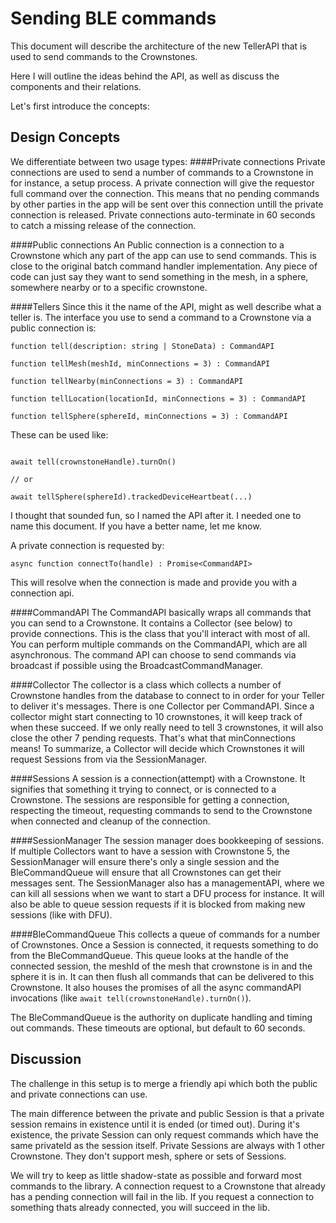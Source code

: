 # Sending BLE commands

This document will describe the architecture of the new TellerAPI that is used to send commands to the Crownstones.

Here I will outline the ideas behind the API, as well as discuss the components and their relations. 

Let's first introduce the concepts:

## Design Concepts
We differentiate between two usage types:
####Private connections
Private connections are used to send a number of commands to a Crownstone in for instance, a setup process. A private connection
will give the requestor full command over the connection. This means that no pending commands by other parties in the app will 
be sent over this connection untill the private connection is released.
Private connections auto-terminate in 60 seconds to catch a missing release of the connection.
  
####Public connections
An Public connection is a connection to a Crownstone which any part of the app can use to send commands. This is close to the original batch command handler implementation.
Any piece of code can just say they want to send something in the mesh, in a sphere, somewhere nearby or to a specific crownstone.

####Tellers
Since this it the name of the API, might as well describe what a teller is. The interface you use to send a command to a Crownstone via a public connection is:
```
function tell(description: string | StoneData) : CommandAPI 

function tellMesh(meshId, minConnections = 3) : CommandAPI 

function tellNearby(minConnections = 3) : CommandAPI 

function tellLocation(locationId, minConnections = 3) : CommandAPI 

function tellSphere(sphereId, minConnections = 3) : CommandAPI 
```

These can be used like:
```

await tell(crownstoneHandle).turnOn()

// or

await tellSphere(sphereId).trackedDeviceHeartbeat(...)
```

I thought that sounded fun, so I named the API after it. I needed one to name this document. If you have a better name, let me know.

A private connection is requested by:
```
async function connectTo(handle) : Promise<CommandAPI>
```
This will resolve when the connection is made and provide you with a connection api.

####CommandAPI
The CommandAPI basically wraps all commands that you can send to a Crownstone. It contains a Collector (see below) to provide connections. This is the class that you'll
interact with most of all. You can perform multiple commands on the CommandAPI, which are all asynchronous.
The command API can choose to send commands via broadcast if possible using the BroadcastCommandManager.

####Collector
The collector is a class which collects a number of Crownstone handles from the database to connect to in order for your Teller to deliver it's messages.
There is one Collector per CommandAPI. Since a collector might start connecting to 10 crownstones, it will keep track of when these succeed. If we only really need 
to tell 3 crownstones, it will also close the other 7 pending requests. That's what that minConnections means! To summarize, a Collector will decide which Crownstones
it will request Sessions from via the SessionManager.

####Sessions
A session is a connection(attempt) with a Crownstone. It signifies that something it trying to connect, or is connected to a Crownstone. The sessions are responsible for 
getting a connection, respecting the timeout, requesting commands to send to the Crownstone when connected and cleanup of the connection.

####SessionManager
The session manager does bookkeeping of sessions. If multiple Collectors want to have a session with Crownstone 5, the SessionManager will ensure there's only a single session 
and the BleCommandQueue will ensure that all Crownstones can get their messages sent. The SessionManager also has a managementAPI, where we can kill all sessions when we 
want to start a DFU process for instance. It will also be able to queue session requests if it is blocked from making new sessions (like with DFU).

####BleCommandQueue
This collects a queue of commands for a number of Crownstones. Once a Session is connected, it requests something to do from the BleCommandQueue. This queue looks at the
handle of the connected session, the meshId of the mesh that crownstone is in and the sphere it is in. It can then flush all commands that can be delivered to this Crownstone.
It also houses the promises of all the async commandAPI invocations (like ```await tell(crownstoneHandle).turnOn()```).

The BleCommandQueue is the authority on duplicate handling and timing out commands. These timeouts are optional, but default to 60 seconds.

## Discussion

The challenge in this setup is to merge a friendly api which both the public and private connections can use.

The main difference between the private and public Session is that a private session remains in existence until it is ended (or timed out). During it's existence, the private Session can
only request commands which have the same privateId as the session itself. Private Sessions are always with 1 other Crownstone. They don't support mesh, sphere or sets of Sessions.

We will try to keep as little shadow-state as possible and forward most commands to the library. A connection request to a Crownstone that already has a pending connection will fail in the lib.
If you request a connection to something thats already connected, you will succeed in the lib.